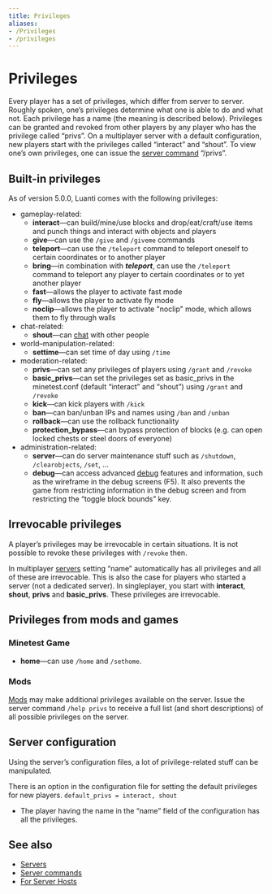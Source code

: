 ```yaml
---
title: Privileges
aliases:
- /Privileges
- /privileges
---
```


# Privileges

Every player has a set of privileges, which differ from server to server. Roughly spoken, one’s privileges determine what one is able to do and what not. Each privilege has a name (the meaning is described below). Privileges can be granted and revoked from other players by any player who has the privilege called “privs”. On a multiplayer server with a default configuration, new players start with the privileges called “interact” and “shout”. To view one’s own privileges, one can issue the [server command](/for-players/server-commands) “/privs”.

Built-in privileges
-------------------

As of version 5.0.0, Luanti comes with the following privileges:

* gameplay-related:
  * **interact**—can build/mine/use blocks and drop/eat/craft/use items and punch things and interact with objects and players
  * **give**—can use the `/give` and `/giveme` commands
  * **teleport**—can use the `/teleport` command to teleport oneself to certain coordinates or to another player
  * **bring**—in combination with _**teleport**_, can use the `/teleport` command to teleport any player to certain coordinates or to yet another player
  * **fast**—allows the player to activate fast mode
  * **fly**—allows the player to activate fly mode
  * **noclip**—allows the player to activate "noclip" mode, which allows them to fly through walls
* chat-related:
  * **shout**—can [chat](/for-players/chat) with other people
* world–manipulation-related:
  * **settime**—can set time of day using `/time`
* moderation-related:
  * **privs**—can set any privileges of players using `/grant` and `/revoke`
  * **basic\_privs**—can set the privileges set as basic\_privs in the minetest.conf (default “interact” and “shout”) using `/grant` and `/revoke`
  * **kick**—can kick players with `/kick`
  * **ban**—can ban/unban IPs and names using `/ban` and `/unban`
  * **rollback**—can use the rollback functionality
  * **protection\_bypass**—can bypass protection of blocks (e.g. can open locked chests or steel doors of everyone)
* administration-related:
  * **server**—can do server maintenance stuff such as `/shutdown`, `/clearobjects`, `/set`, …
  * **debug**—can access advanced [debug](/for-creators/debug) features and information, such as the wireframe in the debug screens (F5). It also prevents the game from restricting information in the debug screen and from restricting the “toggle block bounds” key.

Irrevocable privileges
----------------------

A player’s privileges may be irrevocable in certain situations. It is not possible to revoke these privileges with `/revoke` then.

In multiplayer [servers](/for-players/servers) setting “name” automatically has all privileges and all of these are irrevocable. This is also the case for players who started a server (not a dedicated server). In singleplayer, you start with **interact**, **shout**, **privs** and **basic\_privs**. These privileges are irrevocable.

Privileges from mods and games
-----------------------------------------------------------------------

### Minetest Game

* **home**—can use `/home` and `/sethome`.

### Mods

[Mods](/for-players/mods) may make additional privileges available on the server. Issue the server command `/help privs` to receive a full list (and short descriptions) of all possible privileges on the server.

Server configuration
--------------------

Using the server’s configuration files, a lot of privilege-related stuff can be manipulated.

There is an option in the configuration file for setting the default privileges for new players. `default_privs = interact, shout`

* The player having the name in the “name” field of the configuration has all the privileges.

See also
--------

* [Servers](/for-players/servers)
* [Server commands](/for-players/server-commands)
* [For Server Hosts](/for-server-hosts)